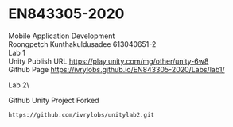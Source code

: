 # EN843305-2020

Mobile Application Development\
Roongpetch Kunthakuldusadee 613040651-2\
Lab 1\
Unity Publish URL https://play.unity.com/mg/other/unity-6w8 \
Github Page https://ivrylobs.github.io/EN843305-2020/Labs/lab1/

Lab 2\

Github Unity Project Forked
```
https://github.com/ivrylobs/unitylab2.git
```
